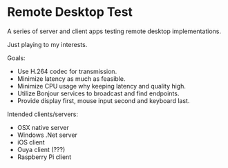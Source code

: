 Remote Desktop Test
===================

A series of server and client apps testing remote desktop implementations.

Just playing to my interests.

Goals:
* Use H.264 codec for transmission.
* Minimize latency as much as feasible.
* Minimize CPU usage why keeping latency and quality high.
* Utilize Bonjour services to broadcast and find endpoints.
* Provide display first, mouse input second and keyboard last.

Intended clients/servers:
* OSX native server
* Windows .Net server
* iOS client
* Ouya client (???)
* Raspberry Pi client
